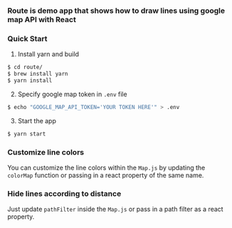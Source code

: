 ### Route is demo app that shows how to draw lines using google map API with React

### Quick Start

1. Install yarn and build
```bash
$ cd route/ 
$ brew install yarn
$ yarn install
```

2. Specify google map token in `.env` file
 
```bash
$ echo "GOOGLE_MAP_API_TOKEN='YOUR TOKEN HERE'" > .env
```


3. Start the app
```bash
$ yarn start
```


### Customize line colors   

You can customize the line colors within the `Map.js` by updating the `colorMap` function or passing in a react property of the same name.


### Hide lines according to distance

Just update `pathFilter` inside the `Map.js` or pass in a path filter as a react property.
